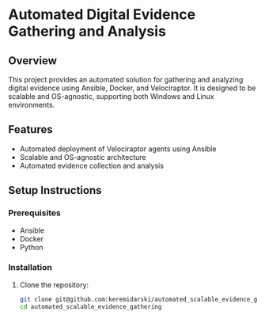 # Automated Digital Evidence Gathering and Analysis

## Overview
This project provides an automated solution for gathering and analyzing digital evidence using Ansible, Docker, and Velociraptor. It is designed to be scalable and OS-agnostic, supporting both Windows and Linux environments.

## Features
- Automated deployment of Velociraptor agents using Ansible
- Scalable and OS-agnostic architecture
- Automated evidence collection and analysis

## Setup Instructions
### Prerequisites
- Ansible
- Docker
- Python

### Installation
1. Clone the repository:
   ```bash
   git clone git@github.com:keremidarski/automated_scalable_evidence_gathering.git
   cd automated_scalable_evidence_gathering
   ```